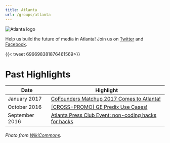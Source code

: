 ```yaml
---
title: Atlanta
url: /groups/atlanta
---
```


![Atlanta logo](https://scontent-atl3-2.xx.fbcdn.net/v/t39.30808-6/300382057_396016295973921_844884964209771996_n.jpg)

Help us build the future of media in Atlanta! Join us on [Twitter](https://twitter.com/HacksHackersATL) and [Facebook](https://www.facebook.com/HacksHackersATL).

{{< tweet 696698381876461569>}}

# Past Highlights

| **Date**  | **Highlight** |  
|-----------|---------------|  
| January 2017 | [CoFounders Matchup 2017 Comes to Atlanta!](https://www.meetup.com/HacksHackersATL/events/236681768/) |
| October 2016 | [[CROSS-PROMO] GE Predix Use Cases!](https://www.meetup.com/HacksHackersATL/events/234463720/) |   
| September 2016 | [Atlanta Press Club Event: non-coding hacks for hacks](https://www.meetup.com/HacksHackersATL/events/234064395/) |

###### Photo from [WikiCommons](wikicommons.org).
